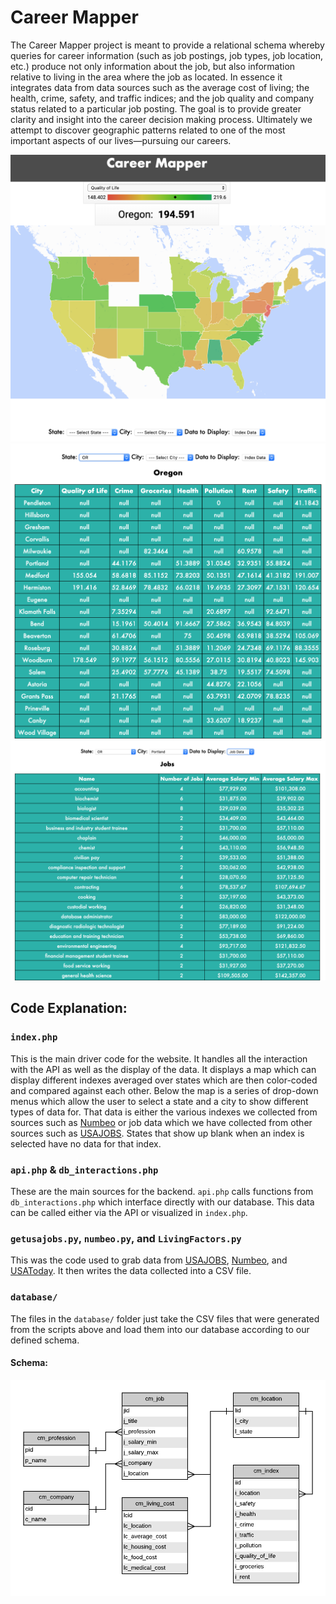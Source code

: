 # Career Mapper
The Career Mapper project is meant to provide a relational schema whereby queries for career information (such as job postings, job types, job location, etc.) produce not only information about the job, but also information relative to living in the area where the job as located. In essence it integrates data from data sources such as the average cost of living; the health, crime, safety, and traffic indices; and the job quality and company status related to a particular job posting. 
The goal is to provide greater clarity and insight into the career decision making process. Ultimately we attempt to discover geographic patterns related to one of the most important aspects of our lives—pursuing our careers.

![Map](./images/map.png)
![Indexes](./images/indexes.png)
![Jobs](./images/jobs.png)

## Code Explanation:
### `index.php`
This is the main driver code for the website. It handles all the interaction with the API as well as the display of the data. It displays a map which can display different indexes averaged over states which are then color-coded and compared against each other. Below the map is a series of drop-down menus which allow the user to select a state and a city to show different types of data for. That data is either the various indexes we collected from sources such as [Numbeo](https://www.numbeo.com/cost-of-living/) or job data which we have collected from other sources such as [USAJOBS](https://www.usajobs.gov/). States that show up blank when an index is selected have no data for that index.

### `api.php` & `db_interactions.php`
These are the main sources for the backend. `api.php` calls functions from `db_interactions.php` which interface directly with our database. This data can be called either via the API or visualized in `index.php`.

### `getusajobs.py`, `numbeo.py`, and `LivingFactors.py`
This was the code used to grab data from [USAJOBS](https://www.usajobs.gov/), [Numbeo](https://www.numbeo.com/cost-of-living/), and [USAToday](https://www.usatoday.com/story/money/economy/2018/05/10/cost-of-living-value-of-dollar-in-every-state/34567549/). It then writes the data collected into a CSV file.

### `database/`
The files in the `database/` folder just take the CSV files that were generated from the scripts above and load them into our database according to our defined schema.

#### Schema:
![Career Mapper Schema](./images/schema.png)
